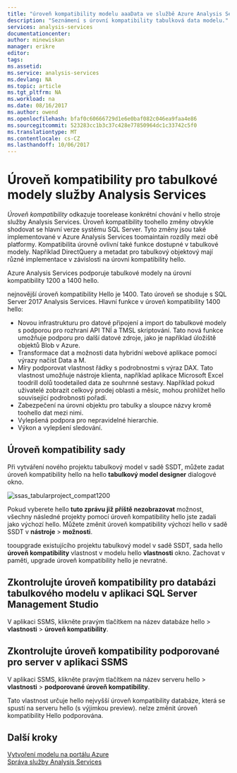 ```yaml
---
title: "úroveň kompatibility modelu aaaData ve službě Azure Analysis Services | Microsoft Docs"
description: "Seznámení s úrovní kompatibility tabulková data modelu."
services: analysis-services
documentationcenter: 
author: minewiskan
manager: erikre
editor: 
tags: 
ms.assetid: 
ms.service: analysis-services
ms.devlang: NA
ms.topic: article
ms.tgt_pltfrm: NA
ms.workload: na
ms.date: 08/16/2017
ms.author: owend
ms.openlocfilehash: bfaf0c60666729d1e6e0baf082c046ea9faa4e86
ms.sourcegitcommit: 523283cc1b3c37c428e77850964dc1c33742c5f0
ms.translationtype: MT
ms.contentlocale: cs-CZ
ms.lasthandoff: 10/06/2017
---
```

# <a name="compatibility-level-for-analysis-services-tabular-models"></a>Úroveň kompatibility pro tabulkové modely služby Analysis Services

*Úroveň kompatibility* odkazuje toorelease konkrétní chování v hello stroje služby Analysis Services. Úroveň kompatibility toohello změny obvykle shodovat se hlavní verze systému SQL Server. Tyto změny jsou také implementované v Azure Analysis Services toomaintain rozdíly mezi obě platformy. Kompatibilita úrovně ovlivní také funkce dostupné v tabulkové modely. Například DirectQuery a metadat pro tabulkový objektový mají různé implementace v závislosti na úrovni kompatibility hello. 

Azure Analysis Services podporuje tabulkové modely na úrovní kompatibility 1200 a 1400 hello.

nejnovější úroveň kompatibility Hello je 1400. Tato úroveň se shoduje s SQL Server 2017 Analysis Services. Hlavní funkce v úroveň kompatibility 1400 hello:

*  Novou infrastrukturu pro datové připojení a import do tabulkové modely s podporou pro rozhraní API TNÍ a TMSL skriptování. Tato nová funkce umožňuje podporu pro další datové zdroje, jako je například úložiště objektů Blob v Azure.
*  Transformace dat a možnosti data hybridní webové aplikace pomocí výrazy načíst Data a M.
*  Míry podporovat vlastnost řádky s podrobnostmi s výraz DAX. Tato vlastnost umožňuje nástroje klienta, například aplikace Microsoft Excel toodrill dolů toodetailed data ze souhrnné sestavy. Například pokud uživatelé zobrazit celkový prodej oblasti a měsíc, mohou prohlížet hello související podrobnosti pořadí. 
*  Zabezpečení na úrovni objektu pro tabulky a sloupce názvy kromě toohello dat mezi nimi.
*  Vylepšená podpora pro nepravidelné hierarchie.
*  Výkon a vylepšení sledování.
  
## <a name="set-compatibility-level"></a>Úroveň kompatibility sady 
 Při vytváření nového projektu tabulkový model v sadě SSDT, můžete zadat úroveň kompatibility hello na hello **tabulkový model designer** dialogové okno. 
  
 ![ssas_tabularproject_compat1200](./media/analysis-services-compat-level/aas-tabularproject-compat.png)  
  
 Pokud vyberete hello **tuto zprávu již příště nezobrazovat** možnost, všechny následné projekty pomocí úroveň kompatibility hello jste zadali jako výchozí hello. Můžete změnit úroveň kompatibility výchozí hello v sadě SSDT v **nástroje** > **možnosti**.  
  
 tooupgrade existujícího projektu tabulkový model v sadě SSDT, sada hello **úroveň kompatibility** vlastnost v modelu hello **vlastnosti** okno. Zachovat v paměti, upgrade úroveň kompatibility hello je nevratné.
  
## <a name="check-compatibility-level-for-a-tabular-model-database-in-sql-server-management-studio"></a>Zkontrolujte úroveň kompatibility pro databázi tabulkového modelu v aplikaci SQL Server Management Studio 
 V aplikaci SSMS, klikněte pravým tlačítkem na název databáze hello > **vlastnosti** > **úroveň kompatibility**.  
  
## <a name="check-supported-compatibility-level-for-a-server-in-ssms"></a>Zkontrolujte úroveň kompatibility podporované pro server v aplikaci SSMS  
 V aplikaci SSMS, klikněte pravým tlačítkem na název serveru hello > **vlastnosti** > **podporované úroveň kompatibility**.  
  
 Tato vlastnost určuje hello nejvyšší úroveň kompatibility databáze, která se spustí na serveru hello (s výjimkou preview). nelze změnit úroveň kompatibility Hello podporována.  

## <a name="next-steps"></a>Další kroky
  [Vytvoření modelu na portálu Azure](analysis-services-create-model-portal.md)   
  [Správa služby Analysis Services](analysis-services-manage.md)  
